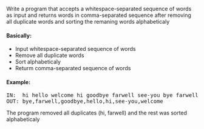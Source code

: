 Write a program that accepts a whitespace-separated sequence of words as input and returns words in comma-separated sequence after removing all duplicate words and sorting the remaning words alphabeticaly
#### Basically:
* Input whitespace-separated sequence of words
* Remove all duplicate words
* Sort alphabeticaly
* Returm comma-separated sequence of words

#### Example:
<pre>IN:  hi hello welcome hi goodbye farwell see-you bye farwell
OUT: bye,farwell,goodbye,hello,hi,see-you,welcome
</pre>

The program removed all duplicates (hi, farwell) and the rest was sorted alphabeticaly

